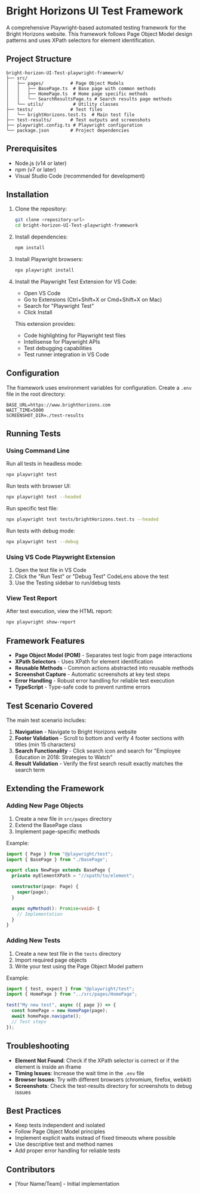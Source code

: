 # Bright Horizons UI Test Framework

A comprehensive Playwright-based automated testing framework for the Bright Horizons website. This framework follows Page Object Model design patterns and uses XPath selectors for element identification.

## Project Structure

```
bright-horizon-UI-Test-playwright-framework/
├── src/
│   ├── pages/          # Page Object Models
│   │   ├── BasePage.ts  # Base page with common methods
│   │   ├── HomePage.ts  # Home page specific methods
│   │   └── SearchResultsPage.ts # Search results page methods
│   └── utils/           # Utility classes
├── tests/              # Test files
│   └── brightHorizons.test.ts  # Main test file
├── test-results/       # Test outputs and screenshots
├── playwright.config.ts # Playwright configuration
└── package.json        # Project dependencies
```

## Prerequisites

- Node.js (v14 or later)
- npm (v7 or later)
- Visual Studio Code (recommended for development)

## Installation

1. Clone the repository:

   ```bash
   git clone <repository-url>
   cd bright-horizon-UI-Test-playwright-framework
   ```

2. Install dependencies:

   ```bash
   npm install
   ```

3. Install Playwright browsers:

   ```bash
   npx playwright install
   ```

4. Install the Playwright Test Extension for VS Code:

   - Open VS Code
   - Go to Extensions (Ctrl+Shift+X or Cmd+Shift+X on Mac)
   - Search for "Playwright Test"
   - Click Install

   This extension provides:

   - Code highlighting for Playwright test files
   - Intellisense for Playwright APIs
   - Test debugging capabilities
   - Test runner integration in VS Code

## Configuration

The framework uses environment variables for configuration. Create a `.env` file in the root directory:

```
BASE_URL=https://www.brighthorizons.com
WAIT_TIME=5000
SCREENSHOT_DIR=./test-results
```

## Running Tests

### Using Command Line

Run all tests in headless mode:

```bash
npx playwright test
```

Run tests with browser UI:

```bash
npx playwright test --headed
```

Run specific test file:

```bash
npx playwright test tests/brightHorizons.test.ts --headed
```

Run tests with debug mode:

```bash
npx playwright test --debug
```

### Using VS Code Playwright Extension

1. Open the test file in VS Code
2. Click the "Run Test" or "Debug Test" CodeLens above the test
3. Use the Testing sidebar to run/debug tests

### View Test Report

After test execution, view the HTML report:

```bash
npx playwright show-report
```

## Framework Features

- **Page Object Model (POM)** - Separates test logic from page interactions
- **XPath Selectors** - Uses XPath for element identification
- **Reusable Methods** - Common actions abstracted into reusable methods
- **Screenshot Capture** - Automatic screenshots at key test steps
- **Error Handling** - Robust error handling for reliable test execution
- **TypeScript** - Type-safe code to prevent runtime errors

## Test Scenario Covered

The main test scenario includes:

1. **Navigation** - Navigate to Bright Horizons website
2. **Footer Validation** - Scroll to bottom and verify 4 footer sections with titles (min 15 characters)
3. **Search Functionality** - Click search icon and search for "Employee Education in 2018: Strategies to Watch"
4. **Result Validation** - Verify the first search result exactly matches the search term

## Extending the Framework

### Adding New Page Objects

1. Create a new file in `src/pages` directory
2. Extend the BasePage class
3. Implement page-specific methods

Example:

```typescript
import { Page } from "@playwright/test";
import { BasePage } from "./BasePage";

export class NewPage extends BasePage {
  private myElementXPath = "//xpath/to/element";

  constructor(page: Page) {
    super(page);
  }

  async myMethod(): Promise<void> {
    // Implementation
  }
}
```

### Adding New Tests

1. Create a new test file in the `tests` directory
2. Import required page objects
3. Write your test using the Page Object Model pattern

Example:

```typescript
import { test, expect } from "@playwright/test";
import { HomePage } from "../src/pages/HomePage";

test("My new test", async ({ page }) => {
  const homePage = new HomePage(page);
  await homePage.navigate();
  // Test steps
});
```

## Troubleshooting

- **Element Not Found**: Check if the XPath selector is correct or if the element is inside an iframe
- **Timing Issues**: Increase the wait time in the `.env` file
- **Browser Issues**: Try with different browsers (chromium, firefox, webkit)
- **Screenshots**: Check the test-results directory for screenshots to debug issues

## Best Practices

- Keep tests independent and isolated
- Follow Page Object Model principles
- Implement explicit waits instead of fixed timeouts where possible
- Use descriptive test and method names
- Add proper error handling for reliable tests

## Contributors

- [Your Name/Team] - Initial implementation
